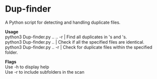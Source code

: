 # Dup-finder

A Python script for detecting and handling duplicate files.
<br>

<strong>Usage</strong><br>
python3 Dup-finder.py <file>..<file> <folder>..<folder> -r | Find all duplicates in <file>'s and <folder>'s.<br>
python3 Dup-finder.py <file>..<file>                       | Check if all the specified files are identical.<br>
python3 Dup-finder.py <folder>..<folder> -r                | Check for duplicate files within the specified folder.<br>

<strong>Flags</strong><br>
Use -h to display help<br>
Use -r to include subfolders in the scan
